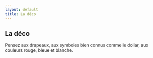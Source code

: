 ```yaml
---
layout: default
title: La déco
---
```


## La déco

Pensez aux drapeaux, aux symboles bien connus comme le dollar, aux couleurs rouge, bleue et blanche.
